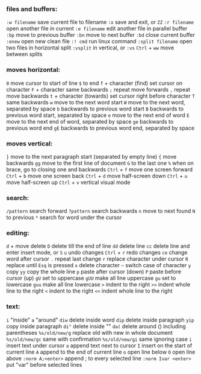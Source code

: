### files and buffers:
`:w filename` save current file to filename
`:x` save and exit, or `ZZ`
`:r filename` open another file in current
`:e filename` edit another file in parallel buffer
`:bp` move to previous buffer
`:bn` move to next buffer
`:bd` close current buffer
`:enew` open new clean file
`:! cmd` run linux command
`:split filename` open two files in horizontal split
`:vsplit` in vertical, or `:vs`
`Ctrl` + `ww` move between splits

### moves horizontal:
`0` move cursor to start of line
`$` to end
`f` + character (find) set cursor on character
`F` + character same backwards
`;` repeat move forwards
`,` repeat move backwards
`t` + character (towards) set cursor right before character
`T` same backwards
`w` move to the next word start
`W` move to the next word, separated by space
`b` backwards to previous word start
`B` backwards to previous word start, separated by space
`e` move to the next end of word
`E` move to the next end of word, separated by space
`ge` backwards to previous word end
`gE` backwards to previous word end, separated by space

### moves vertical:
`}` move to the next paragraph start (separated by empty line)
`{` move backwards
`gg` move to the first line of document
`G` to the last one
`%` when on brace, go to closing one and backwards
`Ctrl` + `f` move one screen forward
`Ctrl` + `b` move one screen back
`Ctrl` + `d` move half-screen down
`Ctrl` + `u` move half-screen up
`Ctrl` + `v` vertical visual mode

### search:
`/pattern` search forward
`?pattern` search backwards
`n` move to next found
`N` to previous
`*` search for word under the cursor

### editing:
`d` + move delete
`D` delete till the end of line
`dd` delete line
`cc` delete line and enter insert mode, or `S`
`u` undo changes
`Ctrl` + `r` redo changes
`ce` change word after cursor
`.` repeat last change
`r` replace character under cursor
`R` replace until `Esq` is pressed
`x` delete character
`~` switch case of character
`y` copy
`yy` copy the whole line
`p` paste after cursor (down)
`P` paste before cursor (up)
`gU` set to uppercase
`gUU` make all line uppercase
`gu` set to lowercase
`guu` make all line lowercase
`>` indent to the right
`>>` indent whole line to the right
`<` indent to the right
`<<` indent whole line to the right

### text:
`i` "inside"
`a` "around"
`diw` delete inside word
`dip` delete inside paragraph
`yip` copy inside paragraph
`di"` delete inside ""
`da(` delete around () including parentheses
`%s/old/new/g` replace old with new in whole document
`%s/old/new/gc` same with confirmation
`%s/old/new/gi` same ignoring case
`i` insert text under cursor
`a` append text next to cursor
`I` insert on the start of current line
`A` append to the end of current line
`o` open line below
`O` open line above
`:norm A;<enter>` append ; to every selected line
`:norm Ivar <enter>` put "var" before selected lines




